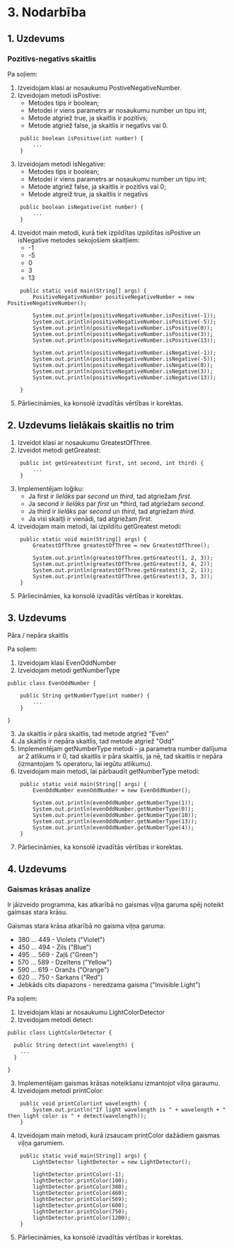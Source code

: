 # 3. Nodarbība

## 1. Uzdevums
### Pozitīvs-negatīvs skaitlis

Pa soļiem:
1. Izveidojam klasi ar nosaukumu PostiveNegativeNumber.
2. Izveidojam metodi isPostive:
   * Metodes tips ir boolean;
   * Metodei ir viens parametrs ar nosaukumu number un tipu int;
   * Metode atgriež true, ja skaitlis ir pozitīvs;
   * Metode atgriež false, ja skaitlis ir negatīvs vai 0.
```aidl
    public boolean isPositive(int number) {
        ...
    }
```
3. Izveidojam metodi isNegative:
   * Metodes tips ir boolean;
   * Metodei ir viens parametrs ar nosaukumu number un tipu int;
   * Metode atgriež false, ja skaitlis ir pozitīvs vai 0;
   * Metode atgreiž true, ja skaitlis ir negatīvs
```aidl
    public boolean isNegative(int number) {
        ...
    }
```
4. Izveidot main metodi, kurā tiek izpildītas izpildītas isPostive un isNegative metodes sekojošiem skaitļiem:
   * -1
   * -5
   * 0
   * 3
   * 13
```aidl
    public static void main(String[] args) {
        PositiveNegativeNumber positiveNegativeNumber = new PositiveNegativeNumber();
        
        System.out.println(positiveNegativeNumber.isPositive(-1));
        System.out.println(positiveNegativeNumber.isPositive(-5));
        System.out.println(positiveNegativeNumber.isPositive(0));
        System.out.println(positiveNegativeNumber.isPositive(3));
        System.out.println(positiveNegativeNumber.isPositive(13));

        System.out.println(positiveNegativeNumber.isNegative(-1));
        System.out.println(positiveNegativeNumber.isNegative(-5));
        System.out.println(positiveNegativeNumber.isNegative(0));
        System.out.println(positiveNegativeNumber.isNegative(3));
        System.out.println(positiveNegativeNumber.isNegative(13));

    }
```
5. Pārliecināmies, ka konsolē izvadītās vērtības ir korektas.

## 2. Uzdevums lielākais skaitlis no trim

1. Izveidot klasi ar nosaukumu GreatestOfThree.
2. Izveidot metodi getGreatest:
```aidl
    public int getGreatest(int first, int second, int third) {
        ...
    }
```
3. Implementējam loģiku:
   * Ja first ir *lielāks* par *second* un *third*, tad atgriežam *first*.
   * Ja second ir *lielāks* par *first* un *third, tad atgriežam *second*.
   * Ja third ir *lielāks* par *second* un *third*, tad atgriežam *third*.
   * Ja visi skaitļi ir vienādi, tad atgriežam *first*.
4. Izveidojam main metodi, lai izpildītu getGreatest metodi:
```aidl
    public static void main(String[] args) {
        GreatestOfThree greatestOfThree = new GreatestOfThree();
        
        System.out.println(greatestOfThree.getGreatest(1, 2, 3));
        System.out.println(greatestOfThree.getGreatest(3, 4, 2));
        System.out.println(greatestOfThree.getGreatest(3, 2, 1));
        System.out.println(greatestOfThree.getGreatest(3, 3, 3));
    }
```
5. Pārliecināmies, ka konsolē izvadītās vērtības ir korektas.

## 3. Uzdevums
Pāra / nepāra skaitlis

Pa soļiem:

1. Izveidojam klasi EvenOddNumber
2. Izveidojam metodi getNumberType
```aidl
public class EvenOddNumber {

    public String getNumberType(int number) {
        ...
    }

}

```
3. Ja skaitlis ir pāra skaitlis, tad metode atgriež "Even"
4. Ja skaitlis ir nepāra skaitlis, tad metode atgriež "Odd"
5. Implementējam getNumberType metodi - ja parametra number dalījuma ar 2 atlikums ir 0, tad skaitlis ir pāra skaitlis, ja nē, tad skaitlis ir nepāra (izmantojam % operatoru, lai iegūtu atlikumu).
6. Izveidojam main metodi, lai pārbaudīt getNumberType metodi:
```aidl
    public static void main(String[] args) {
        EvenOddNumber evenOddNumber = new EvenOddNumber();
        
        System.out.println(evenOddNumber.getNumberType(1));
        System.out.println(evenOddNumber.getNumberType(0));
        System.out.println(evenOddNumber.getNumberType(10));
        System.out.println(evenOddNumber.getNumberType(13));
        System.out.println(evenOddNumber.getNumberType(4));
    }
```
7. Pārliecināmies, ka konsolē izvadītās vērtības ir korektas.

## 4. Uzdevums
### Gaismas krāsas analīze
Ir jāizveido programma, kas atkarībā no gaismas viļņa garuma spēj noteikt gaimsas stara krāsu.

Gaismas stara krāsa atkarībā no gaisma viļņa garuma:
* 380 ... 449 - Violets ("Violet")
* 450 ... 494 - Zils ("Blue")
* 495 ... 569 - Zaļš ("Green")
* 570 ... 589 - Dzeltens ("Yellow")
* 590 ... 619 - Oranžs ("Orange")
* 620 ... 750 - Sarkans ("Red")
* Jebkāds cits diapazons - neredzama gaisma ("Invisible Light")

Pa soļiem:

1. Izveidojam klasi ar nosaukumu LightColorDetector
2. Izveidojam metodi detect:
```aidl
public class LightColorDetector {

  public String detect(int wavelength) {
    ...
  }

}
```
3. Implementējam gaismas krāsas noteikšanu izmantojot vilņa garaumu.
4. Izveidojam metodi printColor:
```aidl
    public void printColor(int wavelength) {
        System.out.println("If light wavelength is " + wavelength + " then light color is " + detect(wavelength));
    }
```
4. Izveidojam main metodi, kurā izsaucam printColor dažādiem gaismas viļņa garumiem.
```aidl
    public static void main(String[] args) {
        LightDetector lightDetector = new LightDetector();

        lightDetector.printColor(-1);
        lightDetector.printColor(100);
        lightDetector.printColor(380);
        lightDetector.printColor(460);
        lightDetector.printColor(569);
        lightDetector.printColor(600);
        lightDetector.printColor(750);
        lightDetector.printColor(1200);
    }
```
5. Pārliecināmies, ka konsolē izvadītās vērtības ir korektas.

